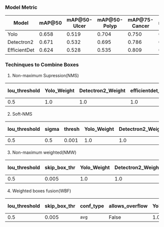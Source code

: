 ### Model Metric 

|  Model |   mAP@50 | mAP@50-Ulcer | mAP@50-Polyp |mAP@75-Cancer | mAP@75 | mAP@75-Ulcer | mAP@75-Polyp | mAP@75-Cancer  |
|-------------|----------|--------------|--------------|--------------|--------|--------------|--------------|----------------|
|  Yolo    |    0.658 | 0.519 | 0.704 | 0.750 | 0.354 | 0.207 | 0.357 | 0.498     |
|  Detectron2    |    0.671 | 0.532 | 0.695 | 0.786 | 0.373 | 0.195 | 0.422 | 0.502   |
|  EfficientDet    |    0.624 | 0.528 | 0.535 | 0.809 | 0.279 | 0.180 | 0.223 | 0.433     |

### Techinques to Combine Boxes 


1. Non-maximum Supression(NMS)

|  Iou_threshold | Yolo_Weight | Detectron2_Weight | efficientdet_weight |  mAP@50 | mAP@50-Ulcer | mAP@50-Polyp |mAP@75-Cancer | mAP@75 | mAP@75-Ulcer | mAP@75-Polyp | mAP@75-Cancer  |
|--------|----------|------------|------------|----------|--------------|--------------|--------------|--------|--------------|--------------|----------------|
|  0.5    |   1.0  |   1.0  |  1.0   | 0.684 | 0.558 | 0.734 | 0.762 | 0.391 | 0.225 | 0.440 | 0.506     |


2. Soft-NMS
   
|  Iou_threshold |  sigma |  thresh   |Yolo_Weight | Detectron2_Weight | efficientdet_weight |  mAP@50 | mAP@50-Ulcer | mAP@50-Polyp |mAP@75-Cancer | mAP@75 | mAP@75-Ulcer | mAP@75-Polyp | mAP@75-Cancer  |
|--------|-------|-------|--------|------------|------------|----------|--------------|--------------|--------------|--------|--------------|--------------|----------------|
|  0.5    |   0.5   |  0.001  |  1.0  |   1.0  |  1.0   | 0.684 | 0.558 | 0.734 | 0.762 | 0.391 | 0.225 | 0.440 | 0.506     |

3. Non-maximum weighted(NMW)

|  Iou_threshold |  skip_box_thr  |Yolo_Weight | Detectron2_Weight | efficientdet_weight |  mAP@50 | mAP@50-Ulcer | mAP@50-Polyp |mAP@75-Cancer | mAP@75 | mAP@75-Ulcer | mAP@75-Polyp | mAP@75-Cancer  |
|--------|-------|--------|------------|------------|----------|--------------|--------------|--------------|--------|--------------|--------------|----------------|
|  0.5    |   0.005  |  1.0  |   1.0  |  1.0   | 0.684 | 0.558 | 0.734 | 0.762 | 0.391 | 0.225 | 0.440 | 0.506     |

4. Weighted boxes fusion(WBF) 

|  Iou_threshold |  skip_box_thr |  conf_type  |   allows_overflow   |Yolo_Weight | Detectron2_Weight | efficientdet_weight |  mAP@50 | mAP@50-Ulcer | mAP@50-Polyp |mAP@75-Cancer | mAP@75 | mAP@75-Ulcer | mAP@75-Polyp | mAP@75-Cancer  |
|--------|-------|-------|--------|-----------|-------|------------|----------|--------------|--------------|--------------|--------|--------------|--------------|----------------|
|  0.5    |   0.005   |  `avg`  |  False   | 1.0  |   1.0  |  1.0   | 0.684 | 0.558 | 0.734 | 0.762 | 0.391 | 0.225 | 0.440 | 0.506     |
